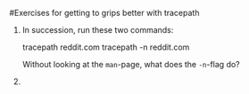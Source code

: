 #Exercises for getting to grips better with tracepath

1. In succession, run these two commands:

    tracepath reddit.com
    tracepath -n reddit.com

   Without looking at the `man`-page, what does the `-n`-flag do?

2. 
